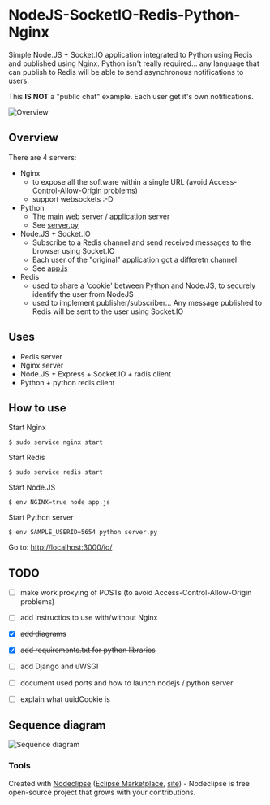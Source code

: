 # NodeJS-SocketIO-Redis-Python-Nginx

Simple Node.JS + Socket.IO application integrated to Python using Redis and published using Nginx. Python isn't really required... any language that can publish to Redis will be able to send asynchronous notifications to users.

This **IS NOT** a "public chat" example. Each user get it's own notifications.

![Overview](https://raw.github.com/data-tsunami/NodeJS-SocketIO-Redis-Python-Nginx/master/NodeJS-SocketIO-Redis-Python-Nginx.png)


## Overview

There are 4 servers:

* Nginx
  * to expose all the software within a single URL (avoid Access-Control-Allow-Origin problems)
  * support websockets :-D
* Python
  * The main web server / application server
  * See [server.py](server.py)
* Node.JS + Socket.IO
  * Subscribe to a Redis channel and send received messages to the browser using Socket.IO
  * Each user of the "original" application got a differetn channel
  * See [app.js](app.js)
* Redis
  * used to share a 'cookie' between Python and Node.JS, to securely identify the user from NodeJS
  * used to implement publisher/subscriber... Any message published to Redis will be sent to the user using Socket.IO

## Uses

* Redis server
* Nginx server
* Node.JS + Express + Socket.IO + radis client
* Python + python redis client

## How to use

Start Nginx

    $ sudo service nginx start

Start Redis

    $ sudo service redis start

Start Node.JS

    $ env NGINX=true node app.js

Start Python server

    $ env SAMPLE_USERID=5654 python server.py

Go to: [http://localhost:3000/io/](http://localhost:3000/io/)

## TODO

- [ ] make work proxying of POSTs (to avoid Access-Control-Allow-Origin problems)
- [ ] add instructios to use with/without Nginx
- [x] ~~add diagrams~~
- [x] ~~add requirements.txt for python libraries~~
- [ ] add Django and uWSGI
- [ ] document used ports and how to launch nodejs / python server
- [ ] explain what uuidCookie is


## Sequence diagram

![Sequence diagram](https://raw.github.com/data-tsunami/NodeJS-SocketIO-Redis-Python-Nginx/master/sequence-diagram.png)

### Tools

Created with [Nodeclipse](https://github.com/Nodeclipse/nodeclipse-1)
 ([Eclipse Marketplace](http://marketplace.eclipse.org/content/nodeclipse), [site](http://www.nodeclipse.org)) - Nodeclipse is free open-source project that grows with your contributions.
